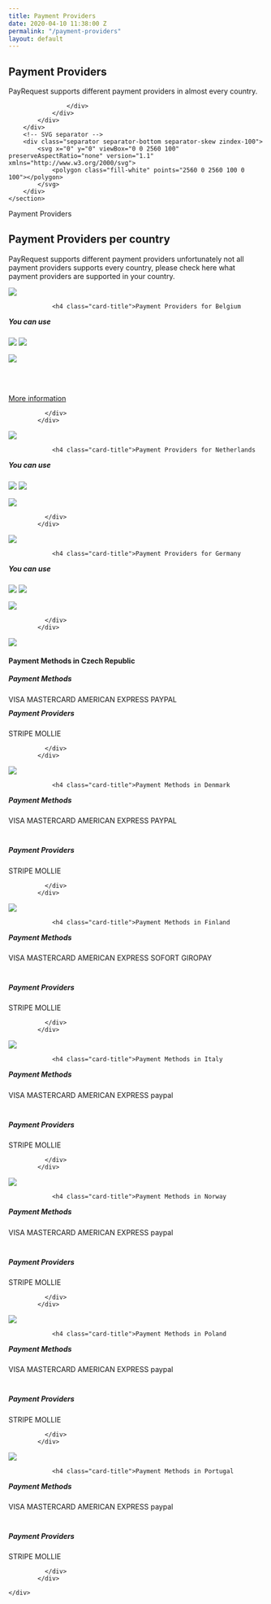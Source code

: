 ```yaml
---
title: Payment Providers
date: 2020-04-10 11:38:00 Z
permalink: "/payment-providers"
layout: default
---
```


<div class="position-relative">
	<!-- Hero for FREE version -->
	<section class="section section-lg section-shaped">
		<!-- Background circles -->
		<div class="shape shape-style-self shape-primary">
			<span class="span-150"></span>
			<span class="span-50"></span>
			<span class="span-50"></span>
			<span class="span-75"></span>
			<span class="span-100"></span>
			<span class="span-75"></span>
			<span class="span-50"></span>
			<span class="span-100"></span>
			<span class="span-50"></span>
			<span class="span-100"></span>
		</div>
		<div class="container shape-container d-flex align-items-center">
			<div class="col px-0">
				<div class="row align-items-center justify-content-center">
					<div class="col-lg-6 text-center">
						<div class="icon icon-shape bg-gradient-white shadow rounded-circle mb-3"><i class="fa fa-globe-europe text-info" aria-hidden="true"></i></div>
						<h1 class="text-white">Payment Providers</h1>
						<p class="lead text-white">PayRequest supports different payment providers in almost every country.</p>
					
					
					</div>
				</div>
			</div>
		</div>
		<!-- SVG separator -->
		<div class="separator separator-bottom separator-skew zindex-100">
			<svg x="0" y="0" viewBox="0 0 2560 100" preserveAspectRatio="none" version="1.1" xmlns="http://www.w3.org/2000/svg">
				<polygon class="fill-white" points="2560 0 2560 100 0 100"></polygon>
			</svg>
		</div>
	</section>
</div>

<section class="section section-lg">
	<div class="container">
		
    
  <div class="row">
<div class="col-md-8 mr-auto ml-auto text-center">
<span class="badge badge-info badge-pill mb-3">Payment Providers</span>
<h2 class="title mb-3">Payment Providers per country</h2>
<p class="lead mb-5">PayRequest supports different payment providers unfortunately not all payment providers supports every country, please check here what payment providers are supported in your country.
</p>
</div>
</div>


<div class="row">
<div class="col-lg-4 d-flex align-items-stretch">

<div class="card card-profile" data-image="img-rounded">
              <div class="card-avatar">
                <a href="javascript:;">
                  <img class="img" src="https://payspacelv.com/wp-content/uploads/2018/09/belgium.svg">
                </a>
              </div>
              <div class="card-body ">
                
                <h4 class="card-title">Payment Providers for Belgium
</h4>















<h5 style="margin-top: 10px;"> You can use </h5>

<img src="https://pbs.twimg.com/profile_images/1181112639101001728/NBqdcmm7_400x400.png" class="img-fluid rounded-circle shadow" style="
    max-width: 50px;
">
<img src="https://pbs.twimg.com/profile_images/778378996580888577/MFKh-pNn_400x400.jpg" class="img-fluid rounded-circle shadow" style="
    max-width: 50px;
">

<img src="https://pbs.twimg.com/profile_images/1145724063106519040/b1L98qh9_400x400.jpg" class="img-fluid rounded-circle shadow" style="
    max-width: 50px;
">

<br><br>



<a href="/integrations/mollie" class="btn btn-md btn-github btn-icon mb-3 mb-sm-0" style="
">
							<span class="btn-inner--icon" style="
"><i class="fal fa-info-circle" aria-hidden="true"></i></span>
							<span class="btn-inner--text">More information</span>
						</a>

                
              </div>
            </div>

</div><div class="col-lg-4 d-flex align-items-stretch">

<div class="card card-profile" data-image="img-rounded">
              <div class="card-avatar">
                <a href="javascript:;">
                  <img class="img" src="https://payspacelv.com/wp-content/uploads/2018/09/netherlands.svg">
                </a>
              </div>
              <div class="card-body ">
                
                <h4 class="card-title">Payment Providers for Netherlands
</h4>















<h5 style="margin-top: 10px;"> You can use </h5>

<img src="https://pbs.twimg.com/profile_images/1181112639101001728/NBqdcmm7_400x400.png" class="img-fluid rounded-circle shadow" style="
    max-width: 50px;
">
<img src="https://pbs.twimg.com/profile_images/778378996580888577/MFKh-pNn_400x400.jpg" class="img-fluid rounded-circle shadow" style="
    max-width: 50px;
">

<img src="https://pbs.twimg.com/profile_images/1145724063106519040/b1L98qh9_400x400.jpg" class="img-fluid rounded-circle shadow" style="
    max-width: 50px;
">

<p></p>
                
              </div>
            </div>

</div>

<div class="col-lg-4 d-flex align-items-stretch">

<div class="card card-profile" data-image="img-rounded">
              <div class="card-avatar">
                <a href="javascript:;">
                  <img class="img" src="https://payspacelv.com/wp-content/uploads/2018/09/germany.svg">
                </a>
              </div>
              <div class="card-body ">
                
                <h4 class="card-title">Payment Providers for Germany
</h4>















<h5 style="margin-top: 10px;"> You can use </h5>

<img src="https://pbs.twimg.com/profile_images/1181112639101001728/NBqdcmm7_400x400.png" class="img-fluid rounded-circle shadow" style="
    max-width: 50px;
">
<img src="https://pbs.twimg.com/profile_images/778378996580888577/MFKh-pNn_400x400.jpg" class="img-fluid rounded-circle shadow" style="
    max-width: 50px;
">

<img src="https://pbs.twimg.com/profile_images/1145724063106519040/b1L98qh9_400x400.jpg" class="img-fluid rounded-circle shadow" style="
    max-width: 50px;
">

<p></p>
                
              </div>
            </div>

</div>


<div class="col-lg-4 d-flex align-items-stretch">
<div class="card card-profile" data-image="img-rounded">
              <div class="card-avatar">
                <a href="javascript:;">
                  <img class="img" src="https://payspacelv.com/wp-content/uploads/2018/09/czech-republic.svg">
                </a>
              </div>
              <div class="card-body ">               
                <h4 class="card-title">Payment Methods in Czech Republic
</h4>

<h5 style="margin-top: 10px;"> Payment Methods </h5>
<span class="badge badge-pill badge-md badge-success">VISA</span>
<span class="badge badge-pill badge-md badge-success">MASTERCARD</span>
<span class="badge badge-pill badge-md badge-success">AMERICAN EXPRESS</span>
<span class="badge badge-pill badge-md badge-success">PAYPAL</span>
<br>
<h5 style="margin-top: 10px;"> Payment Providers </h5>
<span class="badge badge-pill badge-md badge-info">STRIPE</span>
<span class="badge badge-pill badge-md badge-info">MOLLIE</span>
<p></p>
                
              </div>
            </div>

</div>



<div class="col-lg-4 d-flex align-items-stretch">

<div class="card card-profile" data-image="img-rounded">
              <div class="card-avatar">
                <a href="javascript:;">
                  <img class="img" src="https://payspacelv.com/wp-content/uploads/2018/09/denmark.svg">
                </a>
              </div>
              <div class="card-body ">
                
                <h4 class="card-title">Payment Methods in Denmark
</h4>



<h5 style="margin-top: 10px;"> Payment Methods </h5>

<span class="badge badge-pill badge-md badge-success">VISA</span>
<span class="badge badge-pill badge-md badge-success">MASTERCARD</span>
<span class="badge badge-pill badge-md badge-success">AMERICAN EXPRESS</span>
<span class="badge badge-pill badge-md badge-success">PAYPAL</span>



<br>

<h5 style="margin-top: 10px;"> Payment Providers </h5>
<span class="badge badge-pill badge-md badge-info">STRIPE</span>
<span class="badge badge-pill badge-md badge-info">MOLLIE</span>
<p></p>
                
              </div>
            </div>

</div>



<div class="col-lg-4 d-flex align-items-stretch">

<div class="card card-profile" data-image="img-rounded">
              <div class="card-avatar">
                <a href="javascript:;">
                  <img class="img" src="https://payspacelv.com/wp-content/uploads/2018/09/finland.svg">
                </a>
              </div>
              <div class="card-body ">
                
                <h4 class="card-title">Payment Methods in Finland

</h4>



<h5 style="margin-top: 10px;"> Payment Methods </h5>

<span class="badge badge-pill badge-md badge-success">VISA</span>
<span class="badge badge-pill badge-md badge-success">MASTERCARD</span>
<span class="badge badge-pill badge-md badge-success">AMERICAN EXPRESS</span>
<span class="badge badge-pill badge-md badge-success">SOFORT</span>
<span class="badge badge-pill badge-md badge-success">GIROPAY</span>



<br>

<h5 style="margin-top: 10px;"> Payment Providers </h5>
<span class="badge badge-pill badge-md badge-info">STRIPE</span>
<span class="badge badge-pill badge-md badge-info">MOLLIE</span>
<p></p>
                
              </div>
            </div>

</div>

<div class="col-lg-4 d-flex align-items-stretch">
<div class="card card-profile" data-image="img-rounded">
              <div class="card-avatar">
                <a href="javascript:;">
                  <img class="img" src="https://payspacelv.com/wp-content/uploads/2018/09/italy.svg">
                </a>
              </div>
              <div class="card-body ">
                
                <h4 class="card-title">Payment Methods in Italy

</h4>



<h5 style="margin-top: 10px;"> Payment Methods </h5>

<span class="badge badge-pill badge-md badge-success">VISA</span>
<span class="badge badge-pill badge-md badge-success">MASTERCARD</span>
<span class="badge badge-pill badge-md badge-success">AMERICAN EXPRESS</span>
<span class="badge badge-pill badge-md badge-success">paypal</span>



<br>

<h5 style="margin-top: 10px;"> Payment Providers </h5>
<span class="badge badge-pill badge-md badge-info">STRIPE</span>
<span class="badge badge-pill badge-md badge-info">MOLLIE</span>
<p></p>
                
              </div>
            </div>
</div>


<div class="col-lg-4 d-flex align-items-stretch">
<div class="card card-profile" data-image="img-rounded">
              <div class="card-avatar">
                <a href="javascript:;">
                  <img class="img" src="https://payspacelv.com/wp-content/uploads/2018/09/norway.svg">
                </a>
              </div>
              <div class="card-body ">
                
                <h4 class="card-title">Payment Methods in Norway

</h4>



<h5 style="margin-top: 10px;"> Payment Methods </h5>

<span class="badge badge-pill badge-md badge-success">VISA</span>
<span class="badge badge-pill badge-md badge-success">MASTERCARD</span>
<span class="badge badge-pill badge-md badge-success">AMERICAN EXPRESS</span>
<span class="badge badge-pill badge-md badge-success">paypal</span>



<br>

<h5 style="margin-top: 10px;"> Payment Providers </h5>
<span class="badge badge-pill badge-md badge-info">STRIPE</span>
<span class="badge badge-pill badge-md badge-info">MOLLIE</span>
<p></p>
                
              </div>
            </div>
</div>



<div class="col-lg-4 d-flex align-items-stretch">
<div class="card card-profile" data-image="img-rounded">
              <div class="card-avatar">
                <a href="javascript:;">
                  <img class="img" src="https://payspacelv.com/wp-content/uploads/2018/09/poland.svg">
                </a>
              </div>
              <div class="card-body ">
                
                <h4 class="card-title">Payment Methods in Poland

</h4>



<h5 style="margin-top: 10px;"> Payment Methods </h5>

<span class="badge badge-pill badge-md badge-success">VISA</span>
<span class="badge badge-pill badge-md badge-success">MASTERCARD</span>
<span class="badge badge-pill badge-md badge-success">AMERICAN EXPRESS</span>
<span class="badge badge-pill badge-md badge-success">paypal</span>



<br>

<h5 style="margin-top: 10px;"> Payment Providers </h5>
<span class="badge badge-pill badge-md badge-info">STRIPE</span>
<span class="badge badge-pill badge-md badge-info">MOLLIE</span>
<p></p>
                
              </div>
            </div>
</div>



<div class="col-lg-4 d-flex align-items-stretch">
<div class="card card-profile" data-image="img-rounded">
              <div class="card-avatar">
                <a href="javascript:;">
                  <img class="img" src="https://payspacelv.com/wp-content/uploads/2018/09/portugal.svg">
                </a>
              </div>
              <div class="card-body ">
                
                <h4 class="card-title">Payment Methods in Portugal

</h4>



<h5 style="margin-top: 10px;"> Payment Methods </h5>

<span class="badge badge-pill badge-md badge-success">VISA</span>
<span class="badge badge-pill badge-md badge-success">MASTERCARD</span>
<span class="badge badge-pill badge-md badge-success">AMERICAN EXPRESS</span>
<span class="badge badge-pill badge-md badge-success">paypal</span>



<br>

<h5 style="margin-top: 10px;"> Payment Providers </h5>
<span class="badge badge-pill badge-md badge-info">STRIPE</span>
<span class="badge badge-pill badge-md badge-info">MOLLIE</span>
<p></p>
                
              </div>
            </div>
</div>



</div>  
    
    
    
    
	
	</div>
</section>

